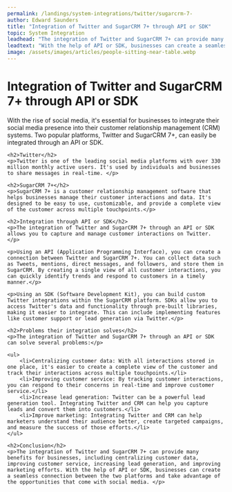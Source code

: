 ```yaml
---
permalink: /landings/system-integrations/twitter/sugarcrm-7-
author: Edward Saunders
title: "Integration of Twitter and SugarCRM 7+ through API or SDK"
topic: System Integration
leadhead: "The integration of Twitter and SugarCRM 7+ can provide many benefits for businesses, including centralizing customer data, improving customer service, increasing lead generation, and improving marketing efforts"
leadtext: "With the help of API or SDK, businesses can create a seamless connection between the two platforms and take advantage of the opportunities that come with social media."
image: /assets/images/articles/people-sitting-near-table.webp
---
```

<div class="arttext">	<h1>Integration of Twitter and SugarCRM 7+ through API or SDK</h1>
	<p>With the rise of social media, it's essential for businesses to integrate their social media presence into their customer relationship management (CRM) systems. Two popular platforms, Twitter and SugarCRM 7+, can easily be integrated through an API or SDK.</p>

	<h2>Twitter</h2>
	<p>Twitter is one of the leading social media platforms with over 330 million monthly active users. It's used by individuals and businesses to share messages in real-time. </p>

	<h2>SugarCRM 7+</h2>
	<p>SugarCRM 7+ is a customer relationship management software that helps businesses manage their customer interactions and data. It's designed to be easy to use, customizable, and provide a complete view of the customer across multiple touchpoints.</p>

	<h2>Integration through API or SDK</h2>
	<p>The integration of Twitter and SugarCRM 7+ through an API or SDK allows you to capture and manage customer interactions on Twitter. </p>

	<p>Using an API (Application Programming Interface), you can create a connection between Twitter and SugarCRM 7+. You can collect data such as Tweets, mentions, direct messages, and followers, and store them in SugarCRM. By creating a single view of all customer interactions, you can quickly identify trends and respond to customers in a timely manner.</p>

	<p>Using an SDK (Software Development Kit), you can build custom Twitter integrations within the SugarCRM platform. SDKs allow you to access Twitter's data and functionality through pre-built libraries, making it easier to integrate. This can include implementing features like customer support or lead generation via Twitter.</p>

	<h2>Problems their integration solves</h2>
	<p>The integration of Twitter and SugarCRM 7+ through an API or SDK can solve several problems:</p>

	<ul>
		<li>Centralizing customer data: With all interactions stored in one place, it's easier to create a complete view of the customer and track their interactions across multiple touchpoints.</li>
		<li>Improving customer service: By tracking customer interactions, you can respond to their concerns in real-time and improve customer service.</li>
		<li>Increase lead generation: Twitter can be a powerful lead generation tool. Integrating Twitter and CRM can help you capture leads and convert them into customers.</li>
		<li>Improve marketing: Integrating Twitter and CRM can help marketers understand their audience better, create targeted campaigns, and measure the success of those efforts.</li>
	</ul>

	<h2>Conclusion</h2>
	<p>The integration of Twitter and SugarCRM 7+ can provide many benefits for businesses, including centralizing customer data, improving customer service, increasing lead generation, and improving marketing efforts. With the help of API or SDK, businesses can create a seamless connection between the two platforms and take advantage of the opportunities that come with social media. </p>
</div>